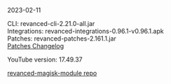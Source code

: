 2023-02-11
  
CLI: revanced-cli-2.21.0-all.jar  
Integrations: revanced-integrations-0.96.1-v0.96.1.apk  
Patches: revanced-patches-2.161.1.jar  
[Patches Changelog](https://github.com/revanced/revanced-patches/releases/tag/v2.161.1)  

YouTube version: 17.49.37  

[revanced-magisk-module repo](https://github.com/j-hc/revanced-magisk-module)
